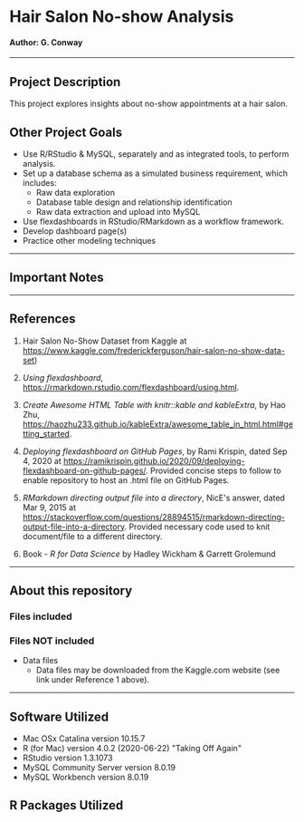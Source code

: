 # Hair Salon No-show Analysis
#### Author: G. Conway 

***

## Project Description

This project explores insights about no-show appointments at a hair salon.

## Other Project Goals

* Use R/RStudio & MySQL, separately and as integrated tools, to perform analysis.
* Set up a database schema as a simulated business requirement, which includes:
    + Raw data exploration
    + Database table design and relationship identification
    + Raw data extraction and upload into MySQL
* Use flexdashboards in RStudio/RMarkdown as a workflow framework.
* Develop dashboard page(s) 
* Practice other modeling techniques

***

## Important Notes

***

## References

1. Hair Salon No-Show Dataset from Kaggle at https://www.kaggle.com/frederickferguson/hair-salon-no-show-data-set)

2. *Using flexdashboard*, https://rmarkdown.rstudio.com/flexdashboard/using.html.

3. *Create Awesome HTML Table with knitr::kable and kableExtra*, by Hao Zhu, https://haozhu233.github.io/kableExtra/awesome_table_in_html.html#getting_started.

4. *Deploying flexdashboard on GitHub Pages*, by Rami Krispin, dated Sep 4, 2020 at https://ramikrispin.github.io/2020/09/deploying-flexdashboard-on-github-pages/. Provided concise steps to follow to enable repository to host an .html file on GitHub Pages.

5. *RMarkdown directing output file into a directory*, NicE's answer, dated Mar 9, 2015 at https://stackoverflow.com/questions/28894515/rmarkdown-directing-output-file-into-a-directory. Provided necessary code used to knit document/file to a different directory.

6. Book - *R for Data Science* by Hadley Wickham & Garrett Grolemund

***

## About this repository

### Files included

### Files NOT included

* Data files
    + Data files may be downloaded from the Kaggle.com website (see link under Reference 1 above).

***

## Software Utilized

* Mac OSx Catalina version 10.15.7
* R (for Mac) version 4.0.2 (2020-06-22) "Taking Off Again"
* RStudio version 1.3.1073
* MySQL Community Server version 8.0.19
* MySQL Workbench version 8.0.19

## R Packages Utilized

